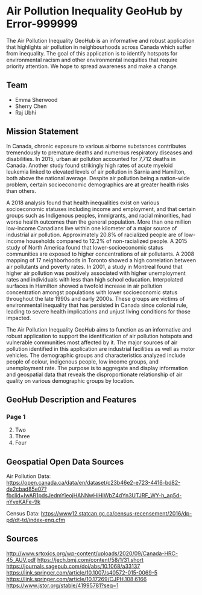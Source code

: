 # Air Pollution Inequality GeoHub by Error-999999

The Air Pollution Inequality GeoHub is an informative and robust application that highlights air pollution in neighbourhoods across Canada which suffer from inequality. The goal of this application is to identify hotspots for environmental racism and other environmental inequities that require priority attention. We hope to spread awareness and make a change.

## Team
* Emma Sherwood 
* Sherry Chen
* Raj Ubhi 

## Mission Statement 
In Canada, chronic exposure to various airborne substances contributes tremendously to premature deaths and numerous respiratory diseases and disabilities. In 2015, urban air pollution accounted for 7,712 deaths in Canada. Another study found strikingly high rates of acute myeloid leukemia linked to elevated levels of air pollution in Sarnia and Hamilton, both above the national average. Despite air pollution being a nation-wide problem, certain socioeconomic demographics are at greater health risks than others.

A 2018 analysis found that health inequalities exist on various socioeconomic statuses including income and employment, and that certain groups such as Indigenous peoples, immigrants, and racial minorities, had worse health outcomes than the general population. More than one million low-income Canadians live within one kilometer of a major source of industrial air pollution. Approximately 20.8% of racialized people are of low-income households compared to 12.2% of non-racialized people. A 2015 study of North America found that lower-socioeconomic status communities are exposed to higher concentrations of air pollutants. A 2008 mapping of 17 neighborhoods in Toronto showed a high correlation between air pollutants and poverty rates. In 2001, a study in Montreal found that higher air pollution was positively associated with higher unemployment rates and individuals with less than high school education. Interpolated surfaces in Hamilton showed a twofold increase in air pollution concentration amongst populations with lower socioeconomic status throughout the late 1990s and early 2000s. These groups are victims of environmental inequality that has persisted in Canada since colonial rule, leading to severe health implications and unjust living conditions for those impacted.

The Air Pollution Inequality GeoHub aims to function as an informative and robust application to support the identification of air pollution hotspots and vulnerable communities most affected by it. The major sources of air pollution identified in this application are industrial facilities as well as motor vehicles. The demographic groups and characteristics analyzed include people of colour, indigenous people, low income groups, and unemployment rate. The purpose is to aggregate and display information and geospatial data that reveals the disproportionate relationship of air quality on various demographic groups by location. 

## GeoHub Description and Features 

### Page 1 

2. Two
3. Three
4. Four

## Geospatial Open Data Sources

Air Pollution Data:  
https://open.canada.ca/data/en/dataset/c23b46e2-e723-4416-bd82-de2cbad85e07?fbclid=IwAR1pdsJedmYieojHANNwHiHlWbZ4dYn3UTJRF_WY-h_aq5d-nYyeKAFe-9k

Census Data: 
https://www12.statcan.gc.ca/census-recensement/2016/dp-pd/dt-td/index-eng.cfm

## Sources 

http://www.srtoxics.org/wp-content/uploads/2020/09/Canada-HRC-45_AUV.pdf 
https://jech.bmj.com/content/58/1/31.short
https://journals.sagepub.com/doi/abs/10.1068/a33137
https://link.springer.com/article/10.1007/s40572-015-0069-5
https://link.springer.com/article/10.17269/CJPH.108.6166
https://www.jstor.org/stable/41995781?seq=1
